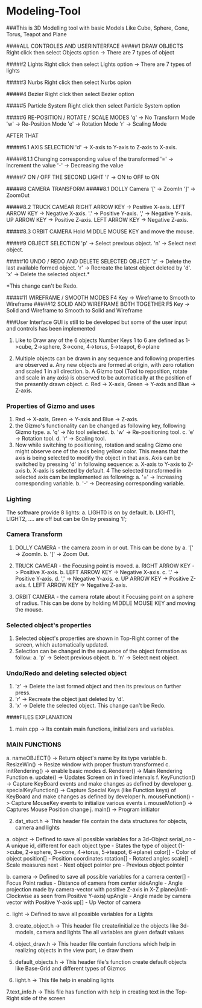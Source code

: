 # Modeling-Tool

###This is 3D Modelling tool with basic Models Like Cube, Sphere, Cone, Torus, Teapot and Plane

####ALL CONTROLES AND USERINTERFACE
#####1 DRAW OBJECTS
Right click then select Objects option -> There are 7 types of object

#####2 Lights
Right click then select Lights option -> There are 7 types of lights

#####3 Nurbs
Right click then select Nurbs opion

#####4 Bezier
Right click then select Bezier option

#####5 Particle System
Right click then select Particle System option

#####6 RE-POSITION / ROTATE / SCALE MODES
'q' -> No Transform Mode
'w' -> Re-Position Mode
'e' -> Rotation Mode
'r' -> Scaling Mode

AFTER THAT

#####6.1 AXIS SELECTION
'd' -> X-axis to Y-axis to Z-axis to X-axis.
	
#####6.1.1 Changing corresponding value of the transformed
'=' -> Increment the value
'-' -> Decreasing the value

#####7 ON / OFF THE SECOND LIGHT
'l' -> ON to OFF to ON

#####8 CAMERA TRANSFORM
#####8.1 DOLLY Camera
'[' -> ZoomIn
']' -> ZoomOut

#####8.2 TRUCK CAMEAR
RIGHT ARROW KEY -> Positive X-axis.
LEFT ARROW KEY -> Negative X-axis.
'.' -> Positive Y-axis.
',' -> Negative Y-axis.
UP ARROW KEY -> Positive Z-axis.
LEFT ARROW KEY -> Negative Z-axis.

#####8.3 ORBIT CAMERA
Hold MIDDLE MOUSE KEY and move the mouse.

#####9 OBJECT SELECTION
'p' -> Select previous object.
'n' -> Select next object.

#####10 UNDO / REDO AND DELETE SELECTED OBJECT
'z' -> Delete the last available formed object.
'r' -> Recreate the latest object deleted by 'd'.
'x' -> Delete the selected object.*

*This change can't be Redo.

#####11 WIREFRAME / SMOOTH MODES
F4 Key -> Wireframe to Smooth to Wireframe
#####12 SOLID AND WIREFRAME BOTH TOGETHER
F5 Key -> Solid and Wireframe to Smooth to Solid and Wireframe


###User Interface
GUI is still to be developed but some of the user input and controls has been implemented

1. Like to Draw any of the 6 objects Number Keys 1 to 6 are defined as
1->cube, 2->sphere, 3->cone, 4->torus, 5->teapot, 6->plane

2. Multiple objects can be drawn in any sequence and following properties are observed
a. Any new objects are formed at origin, with zero rotation and scaled 1 in all direction.
b. A Gizmo tool (Tool to reposition, rotate and scale in any axis) is observed to be 
automatically at the position of the presently drawn object.
c. Red -> X-axis, Green -> Y-axis and Blue -> Z-axis.
	
### Properties of Gizmo and uses
1. Red -> X-axis, Green -> Y-axis and Blue -> Z-axis.
2. the Gizmo's functionality can be changed as following key, following Gizmo type.
a. 'q' -> No tool selected.
b. 'w' -> Re-positioning tool.
c. 'e' -> Rotation tool.
d. 'r' -> Scaling tool.
3. Now while switching to positioning, rotation and scaling Gizmo one might observe one of the 
axis being yellow color. This means that the axis is being selected to modify the object in that axis.
Axis can be switched by pressing 'd' in following sequence:
a. X-axis to Y-axis to Z-axis
b. X-axis is selected by default.
4 The selected transformed in selected axis cam be implemented as following:
a. '=' -> Increasing corresponding variable.
b. '-' -> Decreasing corresponding variable.

### Lighting
The software provide 8 lights:
a. LIGHT0 is on by default.
b. LIGHT1, LIGHT2, .... are off but can be On by pressing 'l';

### Camera Transform
1. DOLLY CAMERA - the camera zoom in or out.
This can be done by 
a. '[' -> ZoomIn.
b. ']' -> Zoom Out.

2. TRUCK CAMEAR - the Focusing point is moved.
a. RIGHT ARROW KEY -> Positive X-axis.
b. LEFT ARROW KEY -> Negative X-axis.
c. '.' -> Positive Y-axis.
d. ',' -> Negative Y-axis.
e. UP ARROW KEY -> Positive Z-axis.
f. LEFT ARROW KEY -> Negative Z-axis.

3. ORBIT CAMERA - the camera rotate about it Focusing point on a sphere of radius.
This can be done by holding MIDDLE MOUSE KEY and moving the mouse.


### Selected object's properties
1. Selected object's properties are shown in Top-Right corner of the screen, which automatically updated.
2. Selection can be changed in the sequence of the object formation as follow:
a. 'p' -> Select previous object.
b. 'n' -> Select next object.

### Undo/Redo and deleting selected object
1. 'z' -> Delete the last formed object and then its previous on further press.
2. 'r' -> Recreate the object just deleted by 'd'.
3. 'x' -> Delete the selected object. This change can't be Redo.
	


	
####FILES EXPLANATION
1. main.cpp -> Its contain main functions, initializers and variables.

### MAIN FUNCTIONS

a. nameOBJECT() -> Return object's name by its type variable
b. ResizeWin() -> Resize window with proper frustum transformed
c. initRendering() -> enable basic modes
d. Renderer() -> Main Rendering Function
e. update() -> Updates Screen on in fixed intervals
f. KeyFunction() -> Capture KeyBoard events and make changes as defined by developer
g. specialKeyFunction() -> Capture Special Keys (like Function keys) of KeyBoard and make changes
 as defined by developer
h. mouseFunction() -> Capture MouseKey events to initialize various events
i. mouseMotion() -> Captures Mouse Position change
j. main() -> Program initiator

2. dat_stuct.h -> This header file contain the data structures for objects, camera and lights

a. object -> Defined to save all possible variables for a 3d-Object
 serial_no - A unique id, different for each object
 type - States the type of object (1->cube, 2->sphere, 3->cone, 4->torus, 5->teapot, 6->plane)
 color[] - Color of object
 position[] - Position coordinates
 rotation[] - Rotated angles
 scale[] - Scale measures
 next - Next object pointer
 pre - Previous object pointer

b. camera -> Defined to save all possible variables for a camera
 center[] - Focus Point
 radius - Distance of camera from center
 sideAngle - Angle projection made by camera-vector with positive Z-axis in X-Z plane(Anti-Clockwise as seen from Positive Y-axis)
 upAngle - Angle made by camera vector with Positive Y-axis
 up[] - Up Vector of camera

c. light -> Defined to save all possible variables for a Lights

3. create_object.h -> This header file create/initialize the objects like 3d-models, camera and lights
The all variables are given default values

4. object_draw.h -> This header file contain functions which help in realizing objects in the view port, i.e draw them

5. default_objects.h -> This header file's function create default objects like Base-Grid and different types of Gizmos

6. light.h -> This file help in enabling lights

7.text_info.h -> This file has function with help in creating text in the Top-Right side of the screen

